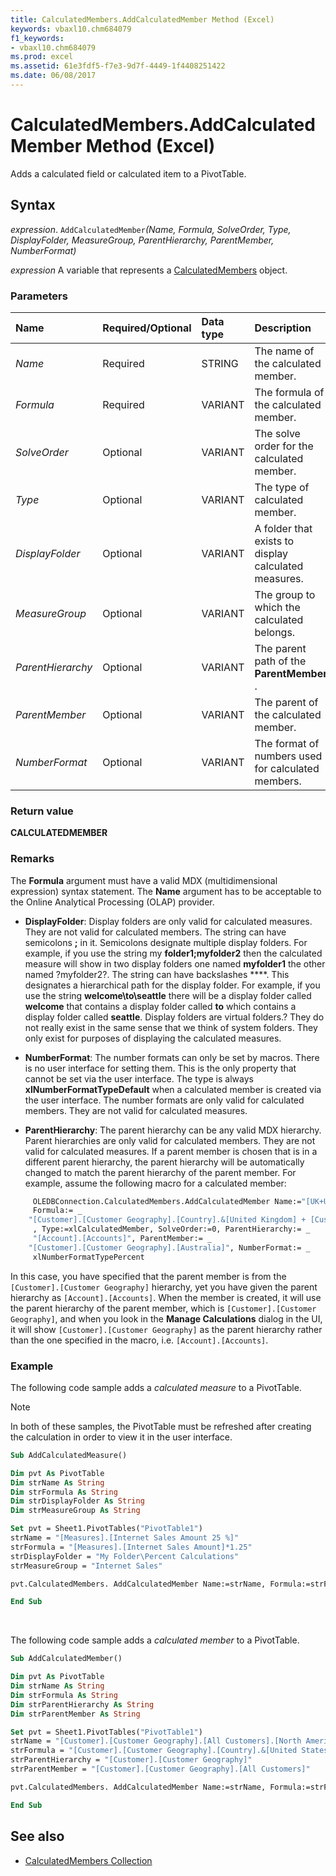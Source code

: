 ```yaml
---
title: CalculatedMembers.AddCalculatedMember Method (Excel)
keywords: vbaxl10.chm684079
f1_keywords:
- vbaxl10.chm684079
ms.prod: excel
ms.assetid: 61e3fdf5-f7e3-9d7f-4449-1f4408251422
ms.date: 06/08/2017
---
```



# CalculatedMembers.AddCalculatedMember Method (Excel)

Adds a calculated field or calculated item to a PivotTable.

## Syntax

_expression_. `AddCalculatedMember`_(Name,_ _Formula,_ _SolveOrder,_ _Type,_ _DisplayFolder,_ _MeasureGroup,_ _ParentHierarchy,_ _ParentMember,_ _NumberFormat)_

_expression_ A variable that represents a [CalculatedMembers](./Excel.CalculatedMembers.md) object.


### Parameters

|**Name**|**Required/Optional**|**Data type**|**Description**|
|:-----|:-----|:-----|:-----|
| _Name_|Required|STRING|The name of the calculated member.|
| _Formula_|Required|VARIANT|The formula of the calculated member.|
| _SolveOrder_|Optional|VARIANT|The solve order for the calculated member.|
| _Type_|Optional|VARIANT|The type of calculated member.|
| _DisplayFolder_|Optional|VARIANT|A folder that exists to display calculated measures.|
| _MeasureGroup_|Optional|VARIANT|The group to which the calculated belongs.|
| _ParentHierarchy_|Optional|VARIANT|The parent path of the **ParentMember** .|
| _ParentMember_|Optional|VARIANT|The parent of the calculated member.|
| _NumberFormat_|Optional|VARIANT|The format of numbers used for calculated members.|

### Return value

**CALCULATEDMEMBER**


### Remarks

The **Formula** argument must have a valid MDX (multidimensional expression) syntax statement. The **Name** argument has to be acceptable to the Online Analytical Processing (OLAP) provider.

- **DisplayFolder**: Display folders are only valid for calculated measures. They are not valid for calculated members. The string can have semicolons **;** in it. Semicolons designate multiple display folders. For example, if you use the string my **folder1;myfolder2** then the calculated measure will show in two display folders one named **myfolder1** the other named ?myfolder2?. The string can have backslashes **\**. This designates a hierarchical path for the display folder. For example, if you use the string **welcome\to\seattle** there will be a display folder called **welcome** that contains a display folder called **to** which contains a display folder called **seattle**. Display folders are virtual folders.? They do not really exist in the same sense that we think of system folders. They only exist for purposes of displaying the calculated measures.
    
- **NumberFormat**: The number formats can only be set by macros. There is no user interface for setting them. This is the only property that cannot be set via the user interface. The type is always **xlNumberFormatTypeDefault** when a calculated member is created via the user interface. The number formats are only valid for calculated members. They are not valid for calculated measures.
    
- **ParentHierarchy**: The parent hierarchy can be any valid MDX hierarchy. Parent hierarchies are only valid for calculated members. They are not valid for calculated measures. If a parent member is chosen that is in a different parent hierarchy, the parent hierarchy will be automatically changed to match the parent hierarchy of the parent member. For example, assume the following macro for a calculated member:
    
```vb
     OLEDBConnection.CalculatedMembers.AddCalculatedMember Name:="[UK+US]", _
     Formula:= _
    "[Customer].[Customer Geography].[Country].&[United Kingdom] + [Customer].[Customer Geography].[Country].&[United States] " _
     , Type:=xlCalculatedMember, SolveOrder:=0, ParentHierarchy:= _
     "[Account].[Accounts]", ParentMember:= _
    "[Customer].[Customer Geography].[Australia]", NumberFormat:= _
     xlNumberFormatTypePercent
```


In this case, you have specified that the parent member is from the `[Customer].[Customer Geography]` hierarchy, yet you have given the parent hierarchy as `[Account].[Accounts]`. When the member is created, it will use the parent hierarchy of the parent member, which is `[Customer].[Customer Geography]`, and when you look in the **Manage Calculations** dialog in the UI, it will show `[Customer].[Customer Geography]` as the parent hierarchy rather than the one specified in the macro, i.e. `[Account].[Accounts]`.
    

### Example

The following code sample adds a  _calculated measure_ to a PivotTable.

> [!NOTE] 
> In both of these samples, the PivotTable must be refreshed after creating the calculation in order to view it in the user interface.


```vb
Sub AddCalculatedMeasure()

Dim pvt As PivotTable
Dim strName As String
Dim strFormula As String
Dim strDisplayFolder As String
Dim strMeasureGroup As String

Set pvt = Sheet1.PivotTables("PivotTable1")
strName = "[Measures].[Internet Sales Amount 25 %]"
strFormula = "[Measures].[Internet Sales Amount]*1.25"
strDisplayFolder = "My Folder\Percent Calculations" 
strMeasureGroup = "Internet Sales"

pvt.CalculatedMembers. AddCalculatedMember Name:=strName, Formula:=strFormula, Type:=xlCalculatedMeasure, DisplayFolder:=strDisplayFolder, MeasureGroup:=strMeasureGroup, NumberFormat:=xlNumberFormatTypePercent

End Sub
```

<br/>

The following code sample adds a  _calculated member_ to a PivotTable.

```vb
Sub AddCalculatedMember()

Dim pvt As PivotTable
Dim strName As String
Dim strFormula As String
Dim strParentHierarchy As String
Dim strParentMember As String

Set pvt = Sheet1.PivotTables("PivotTable1")
strName = "[Customer].[Customer Geography].[All Customers].[North America]"
strFormula = "[Customer].[Customer Geography].[Country].&[United States] + [Customer].[Customer Geography].[Country].&[Canada]"
strParentHierarchy = "[Customer].[Customer Geography]"
strParentMember = "[Customer].[Customer Geography].[All Customers]"

pvt.CalculatedMembers. AddCalculatedMember Name:=strName, Formula:=strFormula, Type:=xlCalculatedMember, ParentHierarchy:=strParentHierarchy, ParentMember:=strParentMember, SolveOrder:=0, NumberFormat:=xlNumberFormatTypeDefault

End Sub
```


## See also

- [CalculatedMembers Collection](Excel.CalculatedMembers.md)

